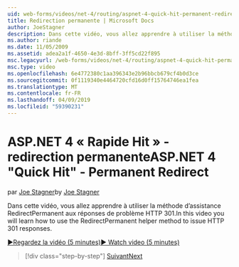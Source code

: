 ```yaml
---
uid: web-forms/videos/net-4/routing/aspnet-4-quick-hit-permanent-redirect
title: Redirection permanente | Microsoft Docs
author: JoeStagner
description: Dans cette vidéo, vous allez apprendre à utiliser la méthode d’assistance RedirectPermanent aux réponses de problème HTTP 301.
ms.author: riande
ms.date: 11/05/2009
ms.assetid: adea2a1f-4650-4e3d-8bff-3ff5cd22f895
msc.legacyurl: /web-forms/videos/net-4/routing/aspnet-4-quick-hit-permanent-redirect
msc.type: video
ms.openlocfilehash: 6e4772380c1aa396343e2b96bbcb679cf4b0d3ce
ms.sourcegitcommit: 0f1119340e4464720cfd16d0ff15764746ea1fea
ms.translationtype: MT
ms.contentlocale: fr-FR
ms.lasthandoff: 04/09/2019
ms.locfileid: "59390231"
---
```

# <a name="aspnet-4-quick-hit---permanent-redirect"></a><span data-ttu-id="ba2ce-103">ASP.NET 4 « Rapide Hit » - redirection permanente</span><span class="sxs-lookup"><span data-stu-id="ba2ce-103">ASP.NET 4 "Quick Hit" - Permanent Redirect</span></span>

<span data-ttu-id="ba2ce-104">par [Joe Stagner](https://github.com/JoeStagner)</span><span class="sxs-lookup"><span data-stu-id="ba2ce-104">by [Joe Stagner](https://github.com/JoeStagner)</span></span>

<span data-ttu-id="ba2ce-105">Dans cette vidéo, vous allez apprendre à utiliser la méthode d’assistance RedirectPermanent aux réponses de problème HTTP 301.</span><span class="sxs-lookup"><span data-stu-id="ba2ce-105">In this video you will learn how to use the RedirectPermanent helper method to issue HTTP 301 responses.</span></span> 

[<span data-ttu-id="ba2ce-106">&#9654;Regardez la vidéo (5 minutes)</span><span class="sxs-lookup"><span data-stu-id="ba2ce-106">&#9654; Watch video (5 minutes)</span></span>](https://channel9.msdn.com/Blogs/ASP-NET-Site-Videos/aspnet-4-quick-hit-permanent-redirect)

> [!div class="step-by-step"]
> [<span data-ttu-id="ba2ce-107">Suivant</span><span class="sxs-lookup"><span data-stu-id="ba2ce-107">Next</span></span>](aspnet-4-quick-hit-imperative-webforms-routing.md)
